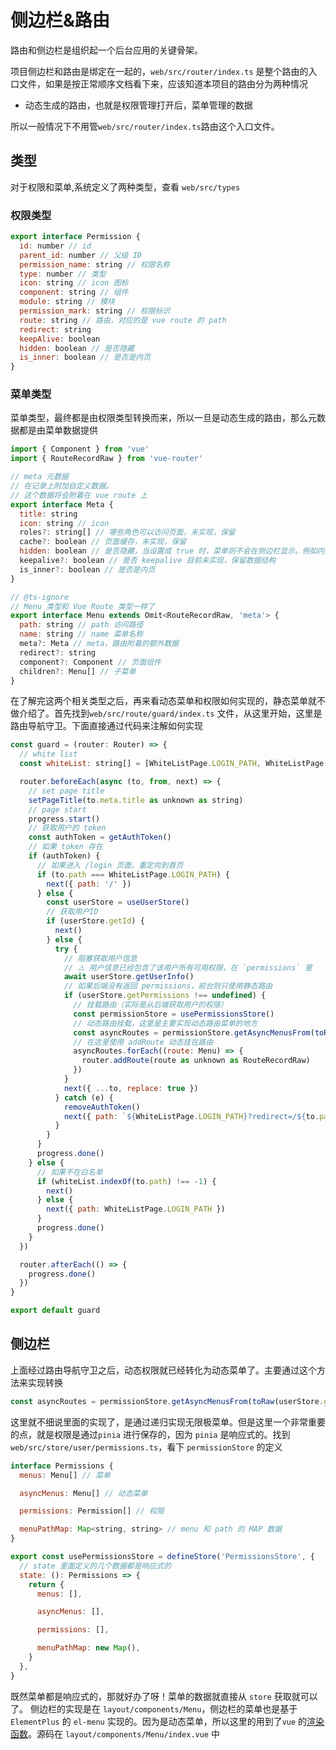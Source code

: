 # 侧边栏&路由

路由和侧边栏是组织起一个后台应用的关键骨架。

项目侧边栏和路由是绑定在一起的，`web/src/router/index.ts` 是整个路由的入口文件，如果是按正常顺序文档看下来，应该知道本项目的路由分为两种情况

- 动态生成的路由，也就是权限管理打开后，菜单管理的数据

所以一般情况下不用管`web/src/router/index.ts`路由这个入口文件。

## 类型

对于权限和菜单,系统定义了两种类型，查看 `web/src/types`

### 权限类型

```js title="web/src/types/Permissions.ts"
export interface Permission {
  id: number // id
  parent_id: number // 父级 ID
  permission_name: string // 权限名称
  type: number // 类型
  icon: string // icon 图标
  component: string // 组件
  module: string // 模块
  permission_mark: string // 权限标识
  route: string // 路由，对应的是 vue route 的 path
  redirect: string
  keepAlive: boolean
  hidden: boolean // 是否隐藏
  is_inner: boolean // 是否是内页
}
```

### 菜单类型

菜单类型，最终都是由权限类型转换而来，所以一旦是动态生成的路由，那么元数据都是由菜单数据提供

```js title="resource/admin/types/Menu.ts"
import { Component } from 'vue'
import { RouteRecordRaw } from 'vue-router'

// meta 元数据
// 在记录上附加自定义数据。
// 这个数据将会附着在 vue route 上
export interface Meta {
  title: string
  icon: string // icon
  roles?: string[] // 哪些角色可以访问页面，未实现，保留
  cache?: boolean // 页面缓存，未实现，保留
  hidden: boolean // 是否隐藏，当设置成 true 时，菜单则不会在侧边栏显示。例如内页编辑页面啊，Login,页面 404 页面啊
  keepalive?: boolean // 是否 keepalive 目前未实现，保留数据结构
  is_inner?: boolean // 是否是内页
}

// @ts-ignore
// Menu 类型和 Vue Route 类型一样了
export interface Menu extends Omit<RouteRecordRaw, 'meta'> {
  path: string // path 访问路径
  name: string // name 菜单名称
  meta?: Meta // meta，路由附着的额外数据
  redirect?: string
  component?: Component // 页面组件
  children?: Menu[] // 子菜单
}
```

在了解完这两个相关类型之后，再来看动态菜单和权限如何实现的，静态菜单就不做介绍了。首先找到`web/src/route/guard/index.ts` 文件，从这里开始，这里是路由导航守卫。下面直接通过代码来注解如何实现

```js title="web/src/route/guard/index.ts"
const guard = (router: Router) => {
  // white list
  const whiteList: string[] = [WhiteListPage.LOGIN_PATH, WhiteListPage.NOT_FOUND_PATH]

  router.beforeEach(async (to, from, next) => {
    // set page title
    setPageTitle(to.meta.title as unknown as string)
    // page start
    progress.start()
    // 获取用户的 token
    const authToken = getAuthToken()
    // 如果 token 存在
    if (authToken) {
      // 如果进入 /login 页面，重定向到首页
      if (to.path === WhiteListPage.LOGIN_PATH) {
        next({ path: '/' })
      } else {
        const userStore = useUserStore()
        // 获取用户ID
        if (userStore.getId) {
          next()
        } else {
          try {
            // 阻塞获取用户信息
            // ⚠️ 用户信息已经包含了该用户所有可用权限，在 `permissions` 里
            await userStore.getUserInfo()
            // 如果后端没有返回 permissions，前台则只使用静态路由
            if (userStore.getPermissions !== undefined) {
              // 挂载路由（实际是从后端获取用户的权限）
              const permissionStore = usePermissionsStore()
              // 动态路由挂载，这里是主要实现动态路由菜单的地方
              const asyncRoutes = permissionStore.getAsyncMenusFrom(toRaw(userStore.getPermissions))
              // 在这里使用 addRoute 动态挂在路由
              asyncRoutes.forEach((route: Menu) => {
                router.addRoute(route as unknown as RouteRecordRaw)
              })
            }
            next({ ...to, replace: true })
          } catch (e) {
            removeAuthToken()
            next({ path: `${WhiteListPage.LOGIN_PATH}?redirect=/${to.path}` })
          }
        }
      }
      progress.done()
    } else {
      // 如果不在白名单
      if (whiteList.indexOf(to.path) !== -1) {
        next()
      } else {
        next({ path: WhiteListPage.LOGIN_PATH })
      }
      progress.done()
    }
  })

  router.afterEach(() => {
    progress.done()
  })
}

export default guard
```

## 侧边栏

上面经过路由导航守卫之后，动态权限就已经转化为动态菜单了。主要通过这个方法来实现转换

```js
const asyncRoutes = permissionStore.getAsyncMenusFrom(toRaw(userStore.getPermissions))
```

这里就不细说里面的实现了，是通过递归实现无限极菜单。但是这里一个非常重要的点，就是权限是通过`pinia` 进行保存的，因为 `pinia` 是响应式的。找到 `web/src/store/user/permissions.ts`，看下 `permissionStore` 的定义

```js title="web/src/store/user/permissions.ts"
interface Permissions {
  menus: Menu[] // 菜单

  asyncMenus: Menu[] // 动态菜单

  permissions: Permission[] // 权限

  menuPathMap: Map<string, string> // menu 和 path 的 MAP 数据
}

export const usePermissionsStore = defineStore('PermissionsStore', {
  // state 里面定义的几个数据都是响应式的
  state: (): Permissions => {
    return {
      menus: [],

      asyncMenus: [],

      permissions: [],

      menuPathMap: new Map(),
    }
  },
}
```

既然菜单都是响应式的，那就好办了呀！菜单的数据就直接从 `store` 获取就可以了。
侧边栏的实现是在 `layout/components/Menu`，侧边栏的菜单也是基于`ElementPlus` 的
`el-menu` 实现的。因为是动态菜单，所以这里的用到了`vue` 的[渲染函数](https://cn.vuejs.org/guide/extras/render-function.html#creating-vnodes)。源码在 `layout/components/Menu/index.vue` 中
